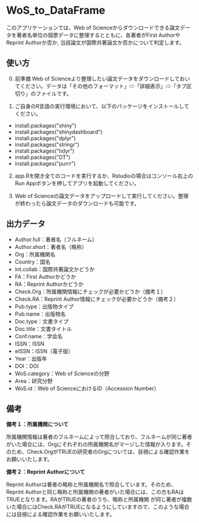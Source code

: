 # WoS_to_DataFrame
このアプリケーションでは、Web of Scienceからダウンロードできる論文データを著者名単位の個票データに整理するとともに、各著者がFirst AuthorやReprint Authorか否か, 当該論文が国際共著論文か否かについて判定します。

## 使い方

0. 前準備 
Web of Scienceより整理したい論文データをダウンロードしておいてください。データは「その他のフォーマット」⇨「詳細表示」⇨「タブ区切り」のファイルです。

1. ご自身のR言語の実行環境において、以下のパッケージをインストールしてください。
* install.packages("shiny")
* install.packages("shinydashboard")
* install.packages("dplyr")
* install.packages("stringr")
* install.packages("tidyr")
* install.packages("DT")
* install.packages("purrr")

2. app.Rを開き全てのコードを実行するか、Rstudioの場合はコンソール右上のRun Appボタンを押してアプリを起動してください。

3. Web of Scienceの論文データをアップロードして実行してください。整理が終わったら論文データのダウンロードも可能です。

## 出力データ
* Author.full：著者名（フルネーム）
* Author.short：著者名（略称）
* Org：所属機関名
* Country：国名
* Int.collab：国際共著論文かどうか
* FA：First Authorかどうか
* RA：Reprint Authorかどうか
* Check.Org：所属機関情報にチェックが必要かどうか（備考１）
* Check.RA：Reprint Author情報にチェックが必要かどうか（備考２）
* Pub.type：出版物タイプ
* Pub.name：出版物名
* Doc.type：文書タイプ
* Doc.title：文書タイトル
* Conf.name：学会名
* ISSN：ISSN
* eISSN：ISSN（電子版）
* Year：出版年
* DOI：DOI
* WoS.category：Web of Scienceの分野
* Area：研究分野
* WoS.id：Web of ScienceにおけるID（Accession Number）

## 備考

**備考１：所属機関について**

所属機関情報は著者のフルネームによって照合しており、フルネームが同じ著者がいた場合には、Orgにそれぞれの所属機関名がマージした情報が入ります。そのため、Check.OrgがTRUEの研究者のOrgについては、目視による確認作業をお願いいたします。


**備考２：Reprint Authorについて**

Reprint Authorは著者の略称と所属機関名で照合しています。そのため、Reprint Authorと同じ略称と所属機関の著者がいた場合には、この方もRAはTRUEとなります。RAがTRUEの著者のうち、略称と所属機関
が同じ著者が複数いた場合にはCheck.RAがTRUEになるようにしていますので、このような場合には目視による確認作業をお願いいたします。
